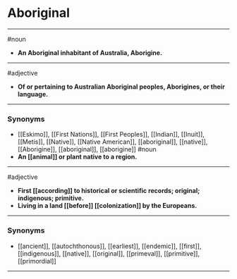 # Aboriginal
---
#noun
- **An Aboriginal inhabitant of Australia, Aborigine.**
---
#adjective
- **Of or pertaining to Australian Aboriginal peoples, Aborigines, or their language.**
---
### Synonyms
- [[Eskimo]], [[First Nations]], [[First Peoples]], [[Indian]], [[Inuit]], [[Metis]], [[Native]], [[Native American]], [[aboriginal]], [[native]], [[Aborigine]], [[aboriginal]], [[aborigine]]
#noun
- **An [[animal]] or plant native to a region.**
---
#adjective
- **First [[according]] to historical or scientific records; original; indigenous; primitive.**
- **Living in a land [[before]] [[colonization]] by the Europeans.**
---
### Synonyms
- [[ancient]], [[autochthonous]], [[earliest]], [[endemic]], [[first]], [[indigenous]], [[native]], [[original]], [[primeval]], [[primitive]], [[primordial]]
---
